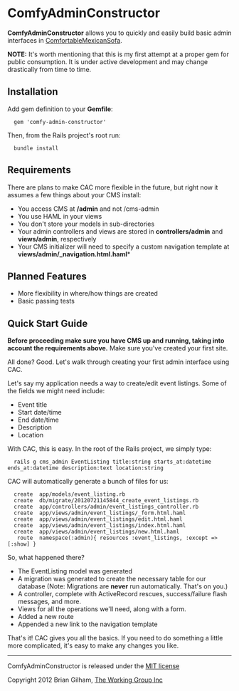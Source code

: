 # ComfyAdminConstructor

**ComfyAdminConstructor** allows you to quickly and easily build basic admin interfaces in [ComfortableMexicanSofa](https://github.com/comfy/comfortable-mexican-sofa).

**NOTE:** It's worth mentioning that this is my first attempt at a proper gem for public consumption. It is under active development and may change drastically from time to time.

Installation
------------

Add gem definition to your **Gemfile**:

      gem 'comfy-admin-constructor'

Then, from the Rails project's root run:

      bundle install

Requirements
------------

There are plans to make CAC more flexible in the future, but right now it assumes a few things about your CMS install:

* You access CMS at **/admin** and not /cms-admin
* You use HAML in your views
* You don't store your models in sub-directories
* Your admin controllers and views are stored in **controllers/admin** and **views/admin**, respectively
* Your CMS initializer will need to specify a custom navigation template at **views/admin/_navigation.html.haml***

Planned Features
----------------

* More flexibility in where/how things are created
* Basic passing tests

Quick Start Guide
-----------------

**Before proceeding make sure you have CMS up and running, taking into account the requirements above.** Make sure you've created your first site.

All done? Good. Let's walk through creating your first admin interface using CAC.

Let's say my application needs a way to create/edit event listings. Some of the fields we might need include:

* Event title
* Start date/time
* End date/time
* Description
* Location

With CAC, this is easy. In the root of the Rails project, we simply type:

      rails g cms_admin EventListing title:string starts_at:datetime ends_at:datetime description:text location:string

CAC will automatically generate a bunch of files for us:

      create  app/models/event_listing.rb
      create  db/migrate/20120721145844_create_event_listings.rb
      create  app/controllers/admin/event_listings_controller.rb
      create  app/views/admin/event_listings/_form.html.haml
      create  app/views/admin/event_listings/edit.html.haml
      create  app/views/admin/event_listings/index.html.haml
      create  app/views/admin/event_listings/new.html.haml
       route  namespace(:admin){ resources :event_listings, :except => [:show] }

So, what happened there?

* The EventListing model was generated
* A migration was generated to create the necessary table for our database (Note: Migrations are **never** run automatically. That's on you.)
* A controller, complete with ActiveRecord rescues, success/failure flash messages, and more.
* Views for all the operations we'll need, along with a form.
* Added a new route
* Appended a new link to the navigation template

That's it! CAC gives you all the basics. If you need to do something a little more complicated, it's easy to make any changes you like.

---

ComfyAdminConstructor is released under the [MIT license](https://github.com/bgilham/comfy-admin-constructor/blob/master/LICENSE)

Copyright 2012 Brian Gilham, [The Working Group Inc](http://www.twg.ca)